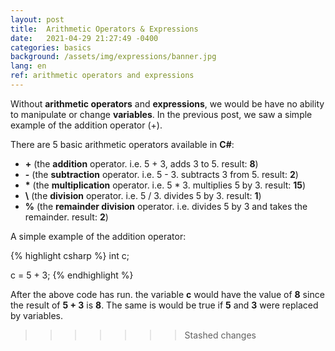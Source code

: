 ```yaml
---
layout: post
title:  Arithmetic Operators & Expressions
date:   2021-04-29 21:27:49 -0400
categories: basics
background: /assets/img/expressions/banner.jpg
lang: en
ref: arithmetic operators and expressions
---
```


Without **arithmetic operators** and **expressions**, we would be have no ability to manipulate or change **variables**.  In the previous post, we saw a simple example of the addition operator (+).  

There are 5 basic arithmetic operators available in **C#**:

* **\+** (the **addition** operator. i.e. 5 + 3, adds 3 to 5. result: **8**)
* **\-** (the **subtraction** operator. i.e. 5 - 3.  subtracts 3 from 5.  result: **2**)
* **\*** (the **multiplication** operator. i.e. 5 * 3. multiplies 5 by 3. result: **15**)
* **\\** (the **division** operator. i.e. 5 / 3. divides 5 by 3. result: **1**)
* **%** (the **remainder division** operator. i.e. divides 5 by 3 and takes the remainder. result: **2**)

A simple example of the addition operator:

{% highlight csharp %}
int c;

c = 5 + 3;
{% endhighlight %}

After the above code has run.  the variable **c** would have the value of **8** since the result of **5 + 3** is **8**.  The same is would be true if **5** and **3** were replaced by variables.
>>>>>>> Stashed changes
